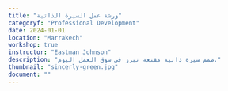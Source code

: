 ```yaml
---
title: "ورشة عمل السيرة الذاتية"
categoryf: "Professional Development"
date: 2024-01-01
location: "Marrakech"
workshop: true
instructor: "Eastman Johnson"
description: "صمم سيرة ذاتية مقنعة تبرز في سوق العمل اليوم."
thumbnail: "sincerly-green.jpg"
document: ""
---
```


